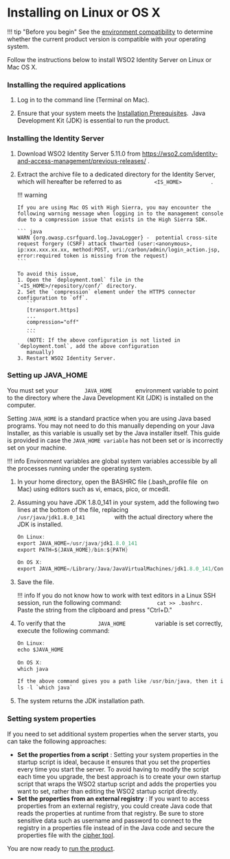 # Installing on Linux or OS X

!!! tip "Before you begin"
    See the [environment compatibility](../../setup/environment-compatibility)
    to determine whether the current product version is compatible with your operating system.
    

Follow the instructions below to install WSO2 Identity Server on Linux
or Mac OS X.

### Installing the required applications

1.  Log in to the command line (Terminal on Mac).

2.  Ensure that your system meets the [Installation Prerequisites](../../setup/installation-prerequisites).  Java Development Kit
    (JDK) is essential to run the product.

### Installing the Identity Server

1.  Download WSO2 Identity Server 5.11.0 from
    <https://wso2.com/identity-and-access-management/previous-releases/> .
2.  Extract the archive file to a dedicated directory for the Identity
    Server, which will hereafter be referred to as
    `           <IS_HOME>          ` .

    !!! warning
    
        If you are using Mac OS with High Sierra, you may encounter the
        following warning message when logging in to the management console
        due to a compression issue that exists in the High Sierra SDK.
    
        ``` java
        WARN {org.owasp.csrfguard.log.JavaLogger} -  potential cross-site request forgery (CSRF) attack thwarted (user:<anonymous>, ip:xxx.xxx.xx.xx, method:POST, uri:/carbon/admin/login_action.jsp, error:required token is missing from the request)
        ```
    
        To avoid this issue,    
        1. Open the `deployment.toml` file in the `<IS_HOME>/repository/conf/` directory.   
        2. Set the `compression` element under the HTTPS connector configuration to `off`.   
           ```
           [transport.https]
           ...
           compression="off"
           ...           
           ```
           (NOTE: If the above configuration is not listed in `deployment.toml`, add the above configuration 
           manually)   
        3. Restart WSO2 Identity Server.   
    

### Setting up JAVA_HOME

You must set your `         JAVA_HOME        ` environment variable to
point to the directory where the Java Development Kit (JDK) is installed
on the computer.

Setting `JAVA_HOME` is a standard practice when you are using Java based programs. You may not need to do this manually depending on your Java Installer, as this variable is usually set by the Java installer itself. This guide is provided in case the `JAVA_HOME variable` has not been set or is incorrectly set on your machine.

!!! info
    Environment variables are global system variables accessible by all the processes running under the operating system.

1.  In your home directory, open the BASHRC file (.bash\_profile file 
    on Mac) using editors such as vi, emacs, pico, or mcedit.
2.  Assuming you have JDK 1.8.0\_141 in your system, add the following
    two lines at the bottom of the file, replacing
    `           /usr/java/jdk1.8.0_141          ` with the actual
    directory where the JDK is installed.

    ``` java
    On Linux:
    export JAVA_HOME=/usr/java/jdk1.8.0_141
    export PATH=${JAVA_HOME}/bin:${PATH}
     
    On OS X:
    export JAVA_HOME=/Library/Java/JavaVirtualMachines/jdk1.8.0_141/Contents/Home
    ```

3.  Save the file.

    !!! info
        If you do not know how to work with text editors in a Linux SSH session, run the following command: `            cat >> .bashrc.           ` Paste the string from the clipboard and press "Ctrl+D."

4.  To verify that the `           JAVA_HOME          ` variable is set
    correctly, execute the following command:

    ``` java
    On Linux:
    echo $JAVA_HOME
         
    On OS X:
    which java

    If the above command gives you a path like /usr/bin/java, then it is a symbolic link to the real location. To get the real location, run the following:
    ls -l `which java`
    ```

5.  The system returns the JDK installation path.

### Setting system properties

If you need to set additional system properties when the server starts,
you can take the following approaches:

-   **Set the properties from a script** : Setting your system
    properties in the startup script is ideal, because it ensures that
    you set the properties every time you start the server. To avoid
    having to modify the script each time you upgrade, the best approach
    is to create your own startup script that wraps the WSO2 startup
    script and adds the properties you want to set, rather than editing
    the WSO2 startup script directly.
-   **Set the properties from an external registry** : If you want to
    access properties from an external registry, you could create Java
    code that reads the properties at runtime from that registry. Be
    sure to store sensitive data such as username and password to
    connect to the registry in a properties file instead of in the Java
    code and secure the properties file with the [cipher tool](../../setup/encrypting-passwords-with-cipher-tool).

You are now ready to [run the product](../../setup/running-the-product).
